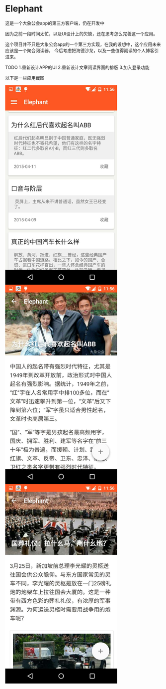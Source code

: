 # Elephant
这是一个大象公会app的第三方客户端，仍在开发中

因为之前一段时间太忙，以及UI设计上的欠缺，还在思考怎么完善这一个应用。

这个项目并不只是大象公会app的一个第三方实现，在我的设想中，这个应用未来应该是一个聚合阅读器，
今后考虑把海德沙龙，以及一些值得阅读的个人博客引进来。

TODO
1.重新设计APP的UI
2.重新设计文章阅读界面的排版
3.加入登录功能

以下是一些应用截图

<img src="https://github.com/Azzssss/Elephant/blob/master/images/906306654.jpg" width = "360" height = "640" alt="首页" align=center />

<img src="https://github.com/Azzssss/Elephant/blob/master/images/1303670559.jpg" width = "360" height = "640" alt="首页" align=center />

<img src="https://github.com/Azzssss/Elephant/blob/master/images/1405392895.jpg" width = "360" height = "640" alt="首页" align=center />
